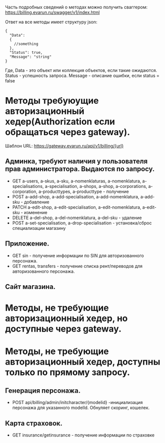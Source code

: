 Часть подробных сведений о методах можно получить сваггером:
https://billing.evarun.ru/swagger/v1/index.html

Ответ на все методы имеет структуру json:
```
{
  "Data": 
  {
    //something
  },
  "Status": true,
  "Message": "string"
}
```
Где, Data - это объект или коллекция объектов, если такие ожидаются.
Status - успешность запроса.
Message - описание ошибки, если status = false

# Методы требуюущие авторизационный хедер(Authorization если обращаться через gateway).
Шаблон URL: https://gateway.evarun.ru/api/v1/billing/{url}
## Админка, требуют наличия у пользователя прав администратора. Выдаются по запросу.
* GET a-users, a-skus, a-sku, a-nomenklaturas, a-nomenklatura, a-specialisations, a-specialisation, a-shops, a-shop, a-corporations, a-corporation, a-producttypes, a-producttype - получение 
* POST a-add-shop, a-add-specialisation, a-add-nomenklatura, a-add-sku - добавление 
* PATCH a-edit-shop, a-edit-specialisation, a-edit-nomenklatura, a-edit-sku - изменение 
* DELETE a-del-shop, a-del-nomenklatura, a-del-sku - удаление 
* POST a-set-specialisation, a-drop-specialisation - установка/сброс специализации магазину

## Приложение.
* GET sin - получение информации по SIN для авторизованного персонажа.
* GET rentas, transfers - получение списка рент/переводов для авторизованного персонажа.



## Сайт магазина.

# Методы, не требующие авторизационный хедер, но доступные через gateway.

# Методы, не требующие авторизационный хедер, доступны только по прямому запросу.
## Генерация персонажа.
* POST api/billing/admin/initcharacter/{modelid} -инициализация персонажа для указанного modelId. Обнуляет скоринг, кошелек.
## Карта страховок.
* GET insurance/getinsurance - получение информации по страховке
